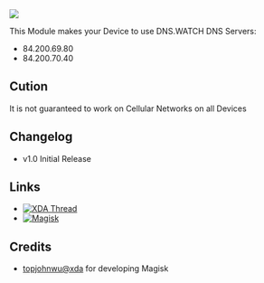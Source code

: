 <img src="https://s17.directupload.net/images/190228/okv2hnmu.png">

This Module makes your Device to use DNS.WATCH DNS Servers:
* 84.200.69.80
* 84.200.70.40

## Cution
It is not guaranteed to work on Cellular Networks on all Devices


## Changelog
* v1.0 Initial Release


## Links
* [![XDA Thread](https://img.shields.io/badge/XDA-Thread-orange.svg)](https://forum.xda-developers.com/apps/magisk/module-dns-watch4magisk-dns-watch-dns-t3905401)
* [![Magisk](https://img.shields.io/badge/Magisk-v17%2B-brightgreen.svg)](https://forum.xda-developers.com/apps/magisk/official-magisk-v7-universal-systemless-t3473445)


## Credits
* <a href="https://forum.xda-developers.com/member.php?u=4470081">topjohnwu@xda</a> for developing Magisk
